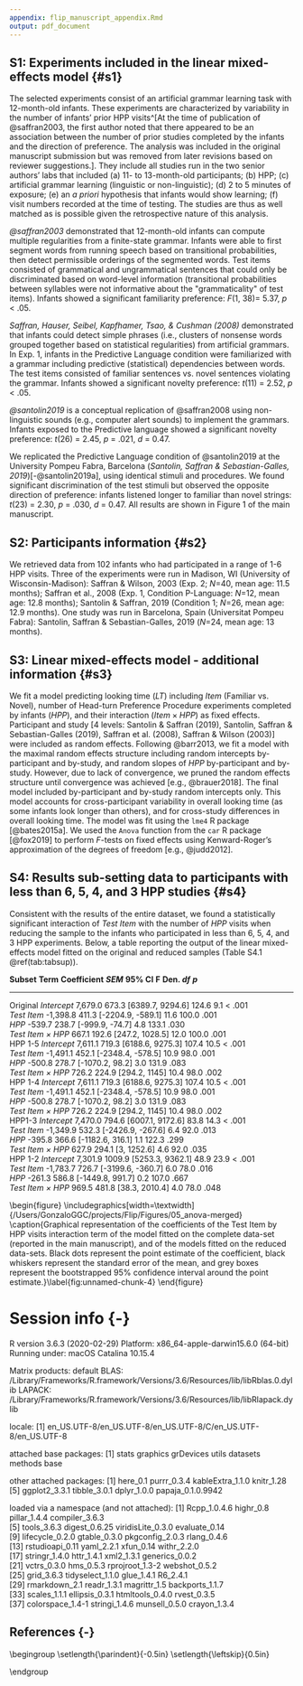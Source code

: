 ```yaml
---
appendix: flip_manuscript_appendix.Rmd
output: pdf_document
---
```







## S1: Experiments included in the linear mixed-effects model {#s1}

The selected experiments consist of an artificial grammar learning task with 12-month-old infants. These experiments are characterized by variability in the number of infants’ prior HPP visits^[At the time of publication of @saffran2003, the first author noted that there appeared to be an association between the number of prior studies completed by the infants and the direction of preference. The analysis was included in the original manuscript submission but was removed from later revisions based on reviewer suggestions.]. They include all studies run in the two senior authors’ labs that included (a) 11- to 13-month-old participants; (b) HPP; (c) artificial grammar learning (linguistic or non-linguistic); (d) 2 to 5 minutes of exposure; (e) an *a priori* hypothesis that infants would show learning; (f) visit numbers recorded at the time of testing. The studies are thus as well matched as is possible given the retrospective nature of this analysis. 


*@saffran2003* demonstrated that 12-month-old infants can compute multiple regularities from a finite-state grammar. Infants were able to first segment words from running speech based on transitional probabilities, then detect permissible orderings of the segmented words. Test items consisted of grammatical and ungrammatical sentences that could only be discriminated based on word-level information (transitional probabilities between syllables were not informative about the "grammaticality" of test items). Infants showed a significant familiarity preference: *F*(1, 38)= 5.37, *p* < .05.

*Saffran, Hauser, Seibel, Kapfhamer, Tsao, & Cushman (2008)* demonstrated that infants could detect simple phrases (i.e., clusters of nonsense words grouped together based on statistical regularities) from artificial grammars. In Exp. 1, infants in the Predictive Language condition were familiarized with a grammar including predictive (statistical) dependencies between words. The test items consisted of familiar sentences vs. novel sentences violating the grammar. Infants showed a significant novelty preference: *t*(11) = 2.52, *p* < .05.


*@santolin2019* is a conceptual replication of @saffran2008 using non-linguistic sounds (e.g., computer alert sounds) to implement the grammars. Infants exposed to the Predictive language showed a significant novelty preference: *t*(26) = 2.45, *p* = .021, *d* = 0.47.
	

We replicated the Predictive Language condition of @santolin2019 at the University Pompeu Fabra, Barcelona (*Santolin, Saffran & Sebastian-Galles, 2019*)[-@santolin2019a], using identical stimuli and procedures. We found significant discrimination of the test stimuli but observed the opposite direction of preference: infants listened longer to familiar than novel strings: *t*(23) = 2.30, *p* = .030, *d* = 0.47. All results are shown in Figure 1 of the main manuscript. 


## S2: Participants information {#s2}

We retrieved data from 102 infants who had participated in a range of 1-6 HPP visits. Three of the experiments were run in Madison, WI (University of Wisconsin-Madison): Saffran & Wilson, 2003 (Exp. 2; *N*=40, mean age: 11.5 months); Saffran et al., 2008 (Exp. 1, Condition P-Language: *N*=12, mean age: 12.8 months); Santolin & Saffran, 2019 (Condition 1; *N*=26, mean age: 12.9 months). One study was run in Barcelona, Spain (Universitat Pompeu Fabra): Santolin, Saffran & Sebastian-Galles, 2019 (*N*=24, mean age: 13 months).


## S3: Linear mixed-effects model - additional information {#s3}

We fit a model predicting looking time ($LT$) including $Item$ (Familiar vs. Novel), number of Head-turn Preference Procedure experiments completed by infants ($HPP$), and their interaction ($Item \times HPP$) as fixed effects. Participant and study [4 levels: Santolin & Saffran (2019), Santolin, Saffran & Sebastian-Galles (2019), Saffran et al. (2008), Saffran & Wilson (2003)] were included as random effects. Following @barr2013, we fit a model with the maximal random effects structure including random intercepts by-participant and by-study, and random slopes of $HPP$ by-participant and by-study. However, due to lack of convergence, we pruned the random effects structure until convergence was achieved [e.g., @brauer2018]. The final model included by-participant and by-study random intercepts only. This model accounts for cross-participant variability in overall looking time (as some infants look longer than others), and for cross-study differences in overall looking time. The model was fit using the `lme4` R package [@bates2015a]. We used the `Anova` function from the `car` R package [@fox2019] to perform *F*-tests on fixed effects using Kenward-Roger’s approximation of the degrees of freedom [e.g., @judd2012]. 


## S4: Results sub-setting data to participants with less than 6, 5, 4, and 3 HPP studies {#s4}

Consistent with the results of the entire dataset, we found a statistically significant interaction of *Test Item* with the number of *HPP* visits when reducing the sample to the infants who participated in less than 6, 5, 4, and 3 HPP experiments. Below, a table reporting the output of the linear mixed-effects model fitted on the original and reduced samples (Table S4.1 \@ref(tab:tabsup)). 



 **Subset**            **Term**            **Coefficient**    ***SEM***       **95\% CI**       **F**    **Den. *df***    ***p*** 
------------  --------------------------  -----------------  -----------  -------------------  -------  ---------------  ---------
  Original           *Intercept*               7,679.0          673.3      [6389.7, 9294.6]     124.6         9.1         < .001  
                     *Test Item*              -1,398.8          411.3      [-2204.9, -589.1]    11.6         100.0         .001   
                        *HPP*                  -539.7           238.7       [-999.9, -74.7]      4.8         133.1         .030   
               *Test Item $\times$ HPP*         667.1           192.6       [247.2, 1028.5]     12.0         100.0         .001   
  HPP 1-5            *Intercept*               7,611.1          719.3      [6188.6, 9275.3]     107.4        10.5         < .001  
                     *Test Item*              -1,491.1          452.1      [-2348.4, -578.5]    10.9         98.0          .001   
                        *HPP*                  -500.8           278.7       [-1070.2, 98.2]      3.0         131.9         .083   
               *Test Item $\times$ HPP*         726.2           224.9        [294.2, 1145]      10.4         98.0          .002   
  HPP 1-4            *Intercept*               7,611.1          719.3      [6188.6, 9275.3]     107.4        10.5         < .001  
                     *Test Item*              -1,491.1          452.1      [-2348.4, -578.5]    10.9         98.0          .001   
                        *HPP*                  -500.8           278.7       [-1070.2, 98.2]      3.0         131.9         .083   
               *Test Item $\times$ HPP*         726.2           224.9        [294.2, 1145]      10.4         98.0          .002   
   HPP1-3            *Intercept*               7,470.0          794.6      [6007.1, 9172.6]     83.8         14.3         < .001  
                     *Test Item*              -1,349.9          532.3      [-2426.9, -267.6]     6.4         92.0          .013   
                        *HPP*                  -395.8           366.6      [-1182.6, 316.1]      1.1         122.3         .299   
               *Test Item $\times$ HPP*         627.9           294.1         [3, 1252.6]        4.6         92.0          .035   
  HPP 1-2            *Intercept*               7,301.9         1009.9      [5253.3, 9362.1]     48.9         23.9         < .001  
                     *Test Item*              -1,783.7          726.7      [-3199.6, -360.7]     6.0         78.0          .016   
                        *HPP*                  -261.3           586.8      [-1449.8, 991.7]      0.2         107.0         .667   
               *Test Item $\times$ HPP*         969.5           481.8       [38.3, 2010.4]       4.0         78.0          .048   


\begin{figure}
\includegraphics[width=\textwidth]{/Users/GonzaloGGC/projects/Flip/Figures/05_anova-merged} \caption{Graphical representation of the coefficients of the Test Item by HPP visits interaction term of the model fitted on the complete data-set (reported in the main manuscript), and of the models fitted on the reduced data-sets. Black dots represent the point estimate of the coefficient, black whiskers represent the standard error of the mean, and grey boxes represent the bootstrapped 95\% confidence interval around the point estimate.}\label{fig:unnamed-chunk-4}
\end{figure}

# Session info {-}

R version 3.6.3 (2020-02-29)
Platform: x86_64-apple-darwin15.6.0 (64-bit)
Running under: macOS Catalina 10.15.4

Matrix products: default
BLAS:   /Library/Frameworks/R.framework/Versions/3.6/Resources/lib/libRblas.0.dylib
LAPACK: /Library/Frameworks/R.framework/Versions/3.6/Resources/lib/libRlapack.dylib

locale:
[1] en_US.UTF-8/en_US.UTF-8/en_US.UTF-8/C/en_US.UTF-8/en_US.UTF-8

attached base packages:
[1] stats     graphics  grDevices utils     datasets  methods   base     

other attached packages:
[1] here_0.1          purrr_0.3.4       kableExtra_1.1.0  knitr_1.28       
[5] ggplot2_3.3.1     tibble_3.0.1      dplyr_1.0.0       papaja_0.1.0.9942

loaded via a namespace (and not attached):
 [1] Rcpp_1.0.4.6      highr_0.8         pillar_1.4.4      compiler_3.6.3   
 [5] tools_3.6.3       digest_0.6.25     viridisLite_0.3.0 evaluate_0.14    
 [9] lifecycle_0.2.0   gtable_0.3.0      pkgconfig_2.0.3   rlang_0.4.6      
[13] rstudioapi_0.11   yaml_2.2.1        xfun_0.14         withr_2.2.0      
[17] stringr_1.4.0     httr_1.4.1        xml2_1.3.1        generics_0.0.2   
[21] vctrs_0.3.0       hms_0.5.3         rprojroot_1.3-2   webshot_0.5.2    
[25] grid_3.6.3        tidyselect_1.1.0  glue_1.4.1        R6_2.4.1         
[29] rmarkdown_2.1     readr_1.3.1       magrittr_1.5      backports_1.1.7  
[33] scales_1.1.1      ellipsis_0.3.1    htmltools_0.4.0   rvest_0.3.5      
[37] colorspace_1.4-1  stringi_1.4.6     munsell_0.5.0     crayon_1.3.4     

## References {-}

\begingroup
\setlength{\parindent}{-0.5in}
\setlength{\leftskip}{0.5in}

<div id="refs" custom-style="Bibliography"></div>

\endgroup

